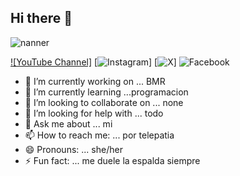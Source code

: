 ## Hi there 👋

![nanner](https://github.com/user-attachments/assets/81275d9c-7be6-405a-9d92-6f815b5246c2)


[![YouTube Channel]](https://www.youtube.com/@SolisYoselin)
[![Instagram](https://www.instagram.com/yoselinsolis.ydy?igsh=MWo1bXpqdTZrZ3ozZw==)]
[![X](https://x.com/Yoselin_YSolisD?t=yqGfAESpFfjWxQ4d7VjmnA&s=08)]
![Facebook](https://www.facebook.com/share/MQWu4ZtSvNLN7jiX/)

- 🔭 I’m currently working on ... BMR
- 🌱 I’m currently learning ...programacion
- 👯 I’m looking to collaborate on ... none 
- 🤔 I’m looking for help with ... todo
- 💬 Ask me about ... mi
- 📫 How to reach me: ... por telepatia
- 😄 Pronouns: ... she/her
- ⚡ Fun fact: ... me duele la espalda siempre
